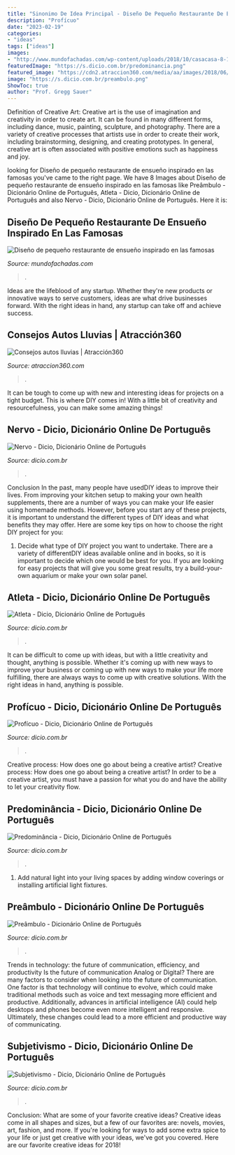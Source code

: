 ```yaml
---
title: "Sinonimo De Idea Principal - Diseño De Pequeño Restaurante De Ensueño Inspirado En Las Famosas"
description: "Profícuo"
date: "2023-02-19"
categories:
- "ideas"
tags: ["ideas"]
images:
- "http://www.mundofachadas.com/wp-content/uploads/2018/10/casacasa-8-10.jpg"
featuredImage: "https://s.dicio.com.br/predominancia.png"
featured_image: "https://cdn2.atraccion360.com/media/aa/images/2018/06/lluvias-01.jpg"
image: "https://s.dicio.com.br/preambulo.png"
ShowToc: true
author: "Prof. Gregg Sauer"
---
```



Definition of Creative Art:
Creative art is the use of imagination and creativity in order to create art. It can be found in many different forms, including dance, music, painting, sculpture, and photography. There are a variety of creative processes that artists use in order to create their work, including brainstorming, designing, and creating prototypes. In general, creative art is often associated with positive emotions such as happiness and joy.

	

		
looking for Diseño de pequeño restaurante de ensueño inspirado en las famosas you've came to the right page. We have 8 Images about Diseño de pequeño restaurante de ensueño inspirado en las famosas like Preâmbulo - Dicionário Online de Português, Atleta - Dicio, Dicionário Online de Português and also Nervo - Dicio, Dicionário Online de Português. Here it is:
		
    
## Diseño De Pequeño Restaurante De Ensueño Inspirado En Las Famosas

<img loading=lazy src="http://www.mundofachadas.com/wp-content/uploads/2018/10/casacasa-8-10.jpg" onerror="this.onerror=null;this.src='https://tse2.mm.bing.net/th?id=OIP.0kWpkufTK0dAWQgaeS9NngHaE7&amp;pid=15.1';" alt="Diseño de pequeño restaurante de ensueño inspirado en las famosas">

_Source: mundofachadas.com_

>. 

	

Ideas are the lifeblood of any startup. Whether they're new products or innovative ways to serve customers, ideas are what drive businesses forward. With the right ideas in hand, any startup can take off and achieve success.

    
## Consejos Autos Lluvias | Atracción360

<img loading=lazy src="https://cdn2.atraccion360.com/media/aa/images/2018/06/lluvias-01.jpg" onerror="this.onerror=null;this.src='https://tse1.mm.bing.net/th?id=OIP.hQHBlDgHNHF0blkeGZLkSQHaGa&amp;pid=15.1';" alt="Consejos autos lluvias | Atracción360">

_Source: atraccion360.com_

>. 

	

It can be tough to come up with new and interesting ideas for projects on a tight budget. This is where DIY comes in! With a little bit of creativity and resourcefulness, you can make some amazing things!

    
## Nervo - Dicio, Dicionário Online De Português

<img loading=lazy src="https://s.dicio.com.br/nervo.png" onerror="this.onerror=null;this.src='https://tse4.mm.bing.net/th?id=OIP._nbdF6Zt_9ATBOQedAtPpAHaD4&amp;pid=15.1';" alt="Nervo - Dicio, Dicionário Online de Português">

_Source: dicio.com.br_

>. 

	

Conclusion
In the past, many people have usedDIY ideas to improve their lives. From improving your kitchen setup to making your own health supplements, there are a number of ways you can make your life easier using homemade methods. However, before you start any of these projects, it is important to understand the different types of DIY ideas and what benefits they may offer. Here are some key tips on how to choose the right DIY project for you:
1. Decide what type of DIY project you want to undertake. There are a variety of differentDIY ideas available online and in books, so it is important to decide which one would be best for you. If you are looking for easy projects that will give you some great results, try a build-your-own aquarium or make your own solar panel.

    
## Atleta - Dicio, Dicionário Online De Português

<img loading=lazy src="https://s.dicio.com.br/atleta.png" onerror="this.onerror=null;this.src='https://tse4.mm.bing.net/th?id=OIP.r-F5GzgJstB-lx3X1PJ-ZwHaD4&amp;pid=15.1';" alt="Atleta - Dicio, Dicionário Online de Português">

_Source: dicio.com.br_

>. 

	

It can be difficult to come up with ideas, but with a little creativity and thought, anything is possible. Whether it's coming up with new ways to improve your business or coming up with new ways to make your life more fulfilling, there are always ways to come up with creative solutions. With the right ideas in hand, anything is possible.

    
## Profícuo - Dicio, Dicionário Online De Português

<img loading=lazy src="https://s.dicio.com.br/proficuo.png" onerror="this.onerror=null;this.src='https://tse1.mm.bing.net/th?id=OIP.RLhGRbQh5r6dDJmsQb6nngHaD4&amp;pid=15.1';" alt="Profícuo - Dicio, Dicionário Online de Português">

_Source: dicio.com.br_

>. 

	

Creative process: How does one go about being a creative artist?
Creative process: How does one go about being a creative artist?
In order to be a creative artist, you must have a passion for what you do and have the ability to let your creativity flow.

    
## Predominância - Dicio, Dicionário Online De Português

<img loading=lazy src="https://s.dicio.com.br/predominancia.png" onerror="this.onerror=null;this.src='https://tse4.mm.bing.net/th?id=OIP.Fyu-eWcFWLJM9DFFc19pwAHaD4&amp;pid=15.1';" alt="Predominância - Dicio, Dicionário Online de Português">

_Source: dicio.com.br_

>. 

	

1. Add natural light into your living spaces by adding window coverings or installing artificial light fixtures.

    
## Preâmbulo - Dicionário Online De Português

<img loading=lazy src="https://s.dicio.com.br/preambulo.png" onerror="this.onerror=null;this.src='https://tse1.mm.bing.net/th?id=OIP.GDz8A1mF2ZhFCGAOZhjkWAHaD4&amp;pid=15.1';" alt="Preâmbulo - Dicionário Online de Português">

_Source: dicio.com.br_

>. 

	

Trends in technology: the future of communication, efficiency, and productivity
Is the future of communication Analog or Digital? 
There are many factors to consider when looking into the future of communication. One factor is that technology will continue to evolve, which could make traditional methods such as voice and text messaging more efficient and productive. Additionally, advances in artificial intelligence (AI) could help desktops and phones become even more intelligent and responsive. Ultimately, these changes could lead to a more efficient and productive way of communicating.

    
## Subjetivismo - Dicio, Dicionário Online De Português

<img loading=lazy src="https://s.dicio.com.br/subjetivismo.png" onerror="this.onerror=null;this.src='https://tse4.mm.bing.net/th?id=OIP.VRe-dMv8JLX2MpYhe_0PFgHaD4&amp;pid=15.1';" alt="Subjetivismo - Dicio, Dicionário Online de Português">

_Source: dicio.com.br_

>. 

	

Conclusion: What are some of your favorite creative ideas?
Creative ideas come in all shapes and sizes, but a few of our favorites are: novels, movies, art, fashion, and more. If you're looking for ways to add some extra spice to your life or just get creative with your ideas, we've got you covered. Here are our favorite creative ideas for 2018!

